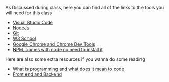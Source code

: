 As Discussed during class, here you can find all of the links to the tools you will need for this class

* [Visual Studio Code](https://code.visualstudio.com/)
* [NodeJs](https://nodejs.org/en/)
* [Git](https://git-scm.com/)
* [W3 School](https://www.w3schools.com/html/default.asp)
* [Google Chrome and Chrome Dev Tools](https://developer.chrome.com/docs/devtools/)
* [NPM, comes with node no need to install it](https://www.npmjs.com/)

Here are also some extra resources if you wanna do some reading
* [What is programming and what does it mean to code](https://hackr.io/blog/what-is-programming)
* [Front end and Backend](https://careerfoundry.com/en/blog/web-development/whats-the-difference-between-frontend-and-backend/)